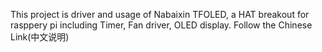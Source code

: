 This project is driver and usage of Nabaixin TFOLED, a HAT breakout for rasppery pi including Timer, Fan driver, OLED display.
Follow the Chinese Link(中文说明)
